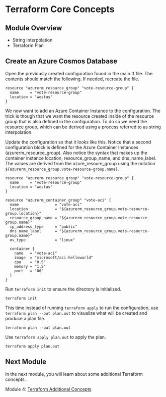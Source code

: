 # Terraform Core Concepts

## Module Overview

- String Interpolation
- Terraform Plan

## Create an Azure Cosmos Database

Open the previously created configuration found in the main.tf file. The contents should match the following. If needed, recreate the file.

```
resource "azurerm_resource_group" "vote-resource-group" {
  name     = "vote-resource-group"
  location = "westus"
}
```

We now want to add an Azure Container Instance to the configuration. The trick is though that we want the resource created inside of the resource group that is also defined in the configuration. To do so we need the resource group, which can be derived using a process referred to as string interpolation.

Update the configuration so that it looks like this. Notice that a second configuration block is defined for the Azure Container Instances (azurerm_resource_group). Also notice the syntax that makes up the container instance location, resource_group_name, and dns_name_label. The values are derived from the azure_resoure_group using the notation `${azurerm_resource_group.vote-resource-group.name}`.

```
resource "azurerm_resource_group" "vote-resource-group" {
  name     = "vote-resource-group"
  location = "westus"
}

resource "azurerm_container_group" "vote-aci" {
  name                = "vote-aci"
  location            = "${azurerm_resource_group.vote-resource-group.location}"
  resource_group_name = "${azurerm_resource_group.vote-resource-group.name}"
  ip_address_type     = "public"
  dns_name_label      = "${azurerm_resource_group.vote-resource-group.name}"
  os_type             = "linux"

  container {
    name   = "vote-aci"
    image  = "microsoft/aci-helloworld"
    cpu    = "0.5"
    memory = "1.5"
    port   = "80"
  }
}
```

Run `terraform init` to ensure the directory is initialized.

```
terraform init
```

This time instead of running `terraform apply` to run the configuration, use `terraform plan --out plan.out` to visualize what will be created and produce a plan file.

```
terraform plan --out plan.out
```

Use `terraform apply plan.out` to apply the plan.

```
terraform apply plan.out
```

## Next Module

In the next module, you will learn about some additional Terraform concepts.

Module 4: [Terraform Additional Concepts](../4-input-variables)